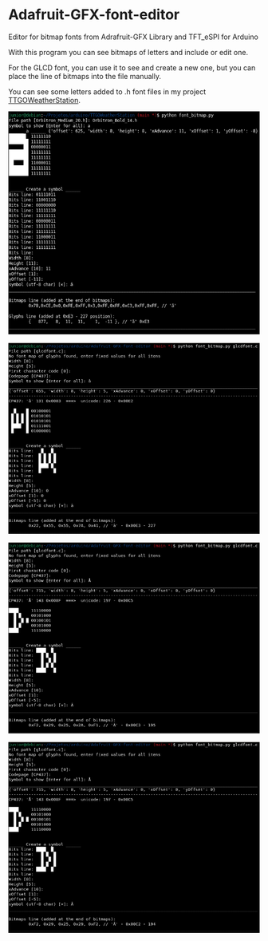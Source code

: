 # Adafruit-GFX-font-editor

Editor for bitmap fonts from Adrafruit-GFX Library and TFT_eSPI for Arduino

With this program you can see bitmaps of letters and include or edit one.

For the GLCD font, you can use it to see and create a new one, but you can place the line of bitmaps into the file manually.

You can see some letters added to .h font files in my project [TTGOWeatherStation](https://github.com/JuniorPolegato/TTGOWeatherStation).

![ã font 14](https://github.com/JuniorPolegato/Adafruit-GFX-font-editor/blob/7e6e2cbf445202a43220634362a8634d8563bbf4/assets/Screenshot%20from%202023-10-21%2016-54-32.png)

![ã font glcd](https://github.com/JuniorPolegato/Adafruit-GFX-font-editor/blob/7e6e2cbf445202a43220634362a8634d8563bbf4/assets/Screenshot%20from%202023-10-24%2003-00-58.png)

![Ã font glcd](https://github.com/JuniorPolegato/Adafruit-GFX-font-editor/blob/7e6e2cbf445202a43220634362a8634d8563bbf4/assets/Screenshot%20from%202023-10-24%2003-11-01.png)

![Â font glcd](https://github.com/JuniorPolegato/Adafruit-GFX-font-editor/blob/7e6e2cbf445202a43220634362a8634d8563bbf4/assets/Screenshot%20from%202023-10-24%2003-14-13.png)
